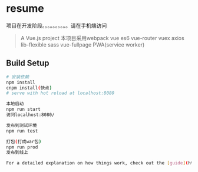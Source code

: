 # resume
项目在开发阶段。。。。。。。。。。请在手机端访问
> A Vue.js project
本项目采用webpack vue es6 vue-router vuex axios lib-flexible sass vue-fullpage PWA(service worker)
## Build Setup

``` bash
# 安装依赖
npm install
cnpm install(快点)
# serve with hot reload at localhost:8080

本地启动
npm run start
访问localhost:8080/

发布到测试环境
npm run test

打包(打成war包)
npm run prod
发布到线上

For a detailed explanation on how things work, check out the [guide](http://vuejs-templates.github.io/webpack/) and [docs for vue-loader](http://vuejs.github.io/vue-loader).
